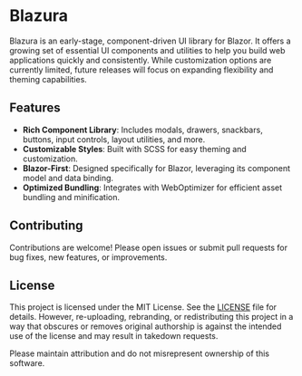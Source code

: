 # Blazura

Blazura is an early-stage, component-driven UI library for Blazor. It offers a growing set of essential UI components and utilities to help you build web applications quickly and consistently. While customization options are currently limited, future releases will focus on expanding flexibility and theming capabilities.

## Features

- **Rich Component Library**: Includes modals, drawers, snackbars, buttons, input controls, layout utilities, and more.
- **Customizable Styles**: Built with SCSS for easy theming and customization.
- **Blazor-First**: Designed specifically for Blazor, leveraging its component model and data binding.
- **Optimized Bundling**: Integrates with WebOptimizer for efficient asset bundling and minification.

## Contributing

Contributions are welcome! Please open issues or submit pull requests for bug fixes, new features, or improvements.

## License

This project is licensed under the MIT License. See the [LICENSE](LICENSE) file for details. However, re-uploading, rebranding, or redistributing this project in a way that obscures or removes original authorship is against the intended use of the license and may result in takedown requests.

Please maintain attribution and do not misrepresent ownership of this software.
